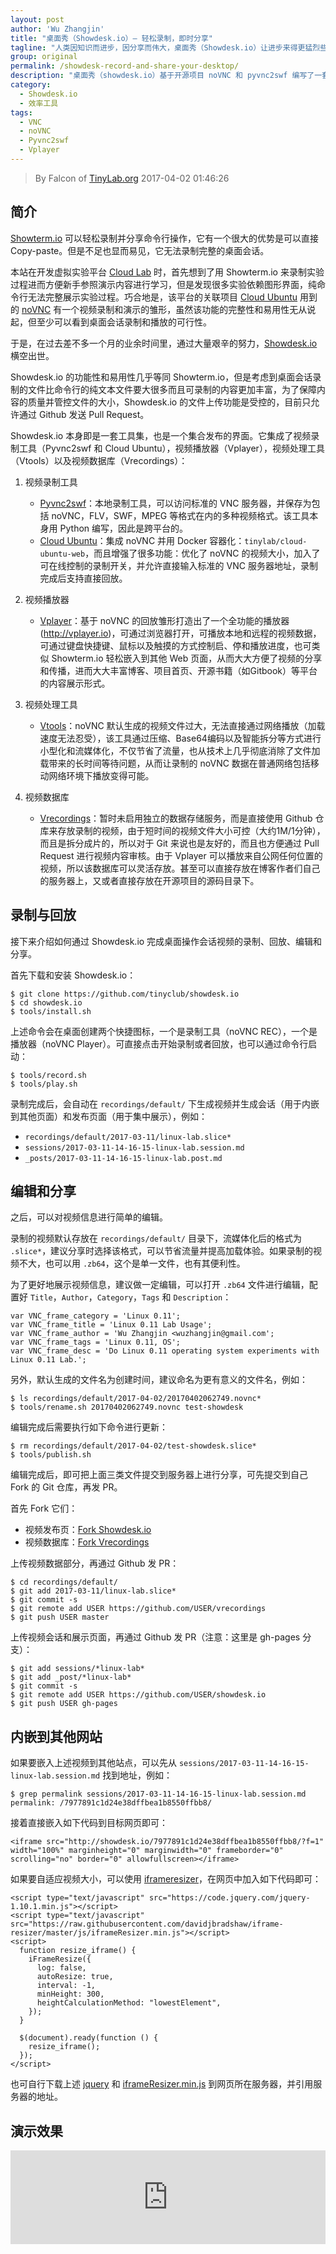 ```yaml
---
layout: post
author: 'Wu Zhangjin'
title: "桌面秀（Showdesk.io）— 轻松录制，即时分享"
tagline: "人类因知识而进步，因分享而伟大，桌面秀（Showdesk.io）让进步来得更猛烈些吧"
group: original
permalink: /showdesk-record-and-share-your-desktop/
description: "桌面秀（showdesk.io）基于开源项目 noVNC 和 pyvnc2swf 编写了一套桌面会话录制和播放工具，录制的视频允许通过网页播放器直接播放，也可以嵌入到其他网站中。"
category:
  - Showdesk.io
  - 效率工具
tags:
  - VNC
  - noVNC
  - Pyvnc2swf
  - Vplayer
---
```


> By Falcon of [TinyLab.org][1]
> 2017-04-02 01:46:26

## 简介

[Showterm.io][2] 可以轻松录制并分享命令行操作，它有一个很大的优势是可以直接 Copy-paste。但是不足也显而易见，它无法录制完整的桌面会话。

本站在开发虚拟实验平台 [Cloud Lab][3] 时，首先想到了用 Showterm.io 来录制实验过程进而方便新手参照演示内容进行学习，但是发现很多实验依赖图形界面，纯命令行无法完整展示实验过程。巧合地是，该平台的关联项目 [Cloud Ubuntu][4] 用到的 [noVNC][11] 有一个视频录制和演示的雏形，虽然该功能的完整性和易用性无从说起，但至少可以看到桌面会话录制和播放的可行性。

于是，在过去差不多一个月的业余时间里，通过大量艰辛的努力，[Showdesk.io][5]横空出世。

Showdesk.io 的功能性和易用性几乎等同 Showterm.io，但是考虑到桌面会话录制的文件比命令行的纯文本文件要大很多而且可录制的内容更加丰富，为了保障内容的质量并管控文件的大小，Showdesk.io 的文件上传功能是受控的，目前只允许通过 Github 发送 Pull Request。

Showdesk.io 本身即是一套工具集，也是一个集合发布的界面。它集成了视频录制工具（Pyvnc2swf 和 Cloud Ubuntu），视频播放器（Vplayer），视频处理工具（Vtools）以及视频数据库（Vrecordings）：

1. 视频录制工具
    * [Pyvnc2swf][7]：本地录制工具，可以访问标准的 VNC 服务器，并保存为包括 noVNC，FLV，SWF，MPEG 等格式在内的多种视频格式。该工具本身用 Python 编写，因此是跨平台的。
    * [Cloud Ubuntu][4]：集成 noVNC 并用 Docker 容器化：`tinylab/cloud-ubuntu-web`，而且增强了很多功能：优化了 noVNC 的视频大小，加入了可在线控制的录制开关，并允许直接输入标准的 VNC 服务器地址，录制完成后支持直接回放。

2. 视频播放器
    * [Vplayer][6]：基于 noVNC 的回放雏形打造出了一个全功能的播放器(http://vplayer.io)，可通过浏览器打开，可播放本地和远程的视频数据，可通过键盘快捷键、鼠标以及触摸的方式控制启、停和播放进度，也可类似 Showterm.io 轻松嵌入到其他 Web 页面，从而大大方便了视频的分享和传播，进而大大丰富博客、项目首页、开源书籍（如Gitbook）等平台的内容展示形式。

3. 视频处理工具
    * [Vtools][8]：noVNC 默认生成的视频文件过大，无法直接通过网络播放（加载速度无法忍受），该工具通过压缩、Base64编码以及智能拆分等方式进行小型化和流媒体化，不仅节省了流量，也从技术上几乎彻底消除了文件加载带来的长时间等待问题，从而让录制的 noVNC 数据在普通网络包括移动网络环境下播放变得可能。

4. 视频数据库
    * [Vrecordings][9]：暂时未启用独立的数据存储服务，而是直接使用 Github 仓库来存放录制的视频，由于短时间的视频文件大小可控（大约1M/1分钟），而且是拆分成片的，所以对于 Git 来说也是友好的，而且也方便通过 Pull Request 进行视频内容审核。由于 Vplayer 可以播放来自公网任何位置的视频，所以该数据库可以灵活存放。甚至可以直接存放在博客作者们自己的服务器上，又或者直接存放在开源项目的源码目录下。

## 录制与回放

接下来介绍如何通过 Showdesk.io 完成桌面操作会话视频的录制、回放、编辑和分享。

首先下载和安装 Showdesk.io：

    $ git clone https://github.com/tinyclub/showdesk.io
    $ cd showdesk.io
    $ tools/install.sh

上述命令会在桌面创建两个快捷图标，一个是录制工具（noVNC REC），一个是播放器（noVNC Player）。可直接点击开始录制或者回放，也可以通过命令行启动：

    $ tools/record.sh
    $ tools/play.sh

录制完成后，会自动在 `recordings/default/` 下生成视频并生成会话（用于内嵌到其他页面）和发布页面（用于集中展示），例如：

* `recordings/default/2017-03-11/linux-lab.slice*`
* `sessions/2017-03-11-14-16-15-linux-lab.session.md`
* `_posts/2017-03-11-14-16-15-linux-lab.post.md`

## 编辑和分享

之后，可以对视频信息进行简单的编辑。

录制的视频默认存放在 `recordings/default/` 目录下，流媒体化后的格式为 `.slice*`，建议分享时选择该格式，可以节省流量并提高加载体验。如果录制的视频不大，也可以用 `.zb64`，这个是单一文件，也有其便利性。

为了更好地展示视频信息，建议做一定编辑，可以打开 `.zb64` 文件进行编辑，配置好 `Title`，`Author`，`Category`，`Tags` 和 `Description`：

    var VNC_frame_category = 'Linux 0.11';
    var VNC_frame_title = 'Linux 0.11 Lab Usage';
    var VNC_frame_author = 'Wu Zhangjin <wuzhangjin@gmail.com';
    var VNC_frame_tags = 'Linux 0.11, OS';
    var VNC_frame_desc = 'Do Linux 0.11 operating system experiments with Linux 0.11 Lab.';

另外，默认生成的文件名为创建时间，建议命名为更有意义的文件名，例如：

    $ ls recordings/default/2017-04-02/20170402062749.novnc*
    $ tools/rename.sh 20170402062749.novnc test-showdesk

编辑完成后需要执行如下命令进行更新：

    $ rm recordings/default/2017-04-02/test-showdesk.slice*
    $ tools/publish.sh

编辑完成后，即可把上面三类文件提交到服务器上进行分享，可先提交到自己 Fork 的 Git 仓库，再发 PR。

首先 Fork 它们：

* 视频发布页：[Fork Showdesk.io][12]
* 视频数据库：[Fork Vrecordings][13]

上传视频数据部分，再通过 Github 发 PR：

    $ cd recordings/default/
    $ git add 2017-03-11/linux-lab.slice*
    $ git commit -s
    $ git remote add USER https://github.com/USER/vrecordings
    $ git push USER master

上传视频会话和展示页面，再通过 Github 发 PR（注意：这里是 gh-pages 分支）：

    $ git add sessions/*linux-lab*
    $ git add _post/*linux-lab*
    $ git commit -s
    $ git remote add USER https://github.com/USER/showdesk.io
    $ git push USER gh-pages

## 内嵌到其他网站

如果要嵌入上述视频到其他站点，可以先从 `sessions/2017-03-11-14-16-15-linux-lab.session.md` 找到地址，例如：

    $ grep permalink sessions/2017-03-11-14-16-15-linux-lab.session.md
    permalink: /7977891c1d24e38dffbea1b8550ffbb8/

接着直接嵌入如下代码到目标网页即可：

    <iframe src="http://showdesk.io/7977891c1d24e38dffbea1b8550ffbb8/?f=1" width="100%" marginheight="0" marginwidth="0" frameborder="0" scrolling="no" border="0" allowfullscreen></iframe>

如果要自适应视频大小，可以使用 [iframeresizer][5]，在网页中加入如下代码即可：

    <script type="text/javascript" src="https://code.jquery.com/jquery-1.10.1.min.js"></script>
    <script type="text/javascript" src="https://raw.githubusercontent.com/davidjbradshaw/iframe-resizer/master/js/iframeResizer.min.js"></script>
    <script>
      function resize_iframe() {
        iFrameResize({
          log: false,
          autoResize: true,
          interval: -1,
          minHeight: 300,
          heightCalculationMethod: "lowestElement",
        });
      }

      $(document).ready(function () {
        resize_iframe();
      });
    </script>

也可自行下载上述 [jquery][14] 和 [iframeResizer.min.js][15] 到网页所在服务器，并引用服务器的地址。

## 演示效果

<iframe src="http://showdesk.io/7977891c1d24e38dffbea1b8550ffbb8/?f=1" width="100%" marginheight="0" marginwidth="0" frameborder="0" scrolling="no" border="0" allowfullscreen></iframe>


[1]: http://tinylab.org
[2]: http://showterm.io
[3]: https://github.com/tinyclub/cloud-lab
[4]: https://github.com/tinyclub/cloud-ubuntu
[5]: http://showdesk.io
[6]: http://vplayer.io
[7]: https://github.com/tinyclub/pyvnc2swf
[8]: https://github.com/tinyclub/vtools
[9]: https://github.com/tinyclub/vrecordings
[10]: https://github.com/davidjbradshaw/iframe-resizer
[11]: https://github.com/novnc/noVNC
[12]: https://github.com/tinyclub/showdesk.io#fork-destination-box
[13]: https://github.com/tinyclub/vrecordings#fork-destination-box
[14]: https://code.jquery.com/jquery-1.10.1.min.js
[15]: https://raw.githubusercontent.com/davidjbradshaw/iframe-resizer/master/js/iframeResizer.min.js
